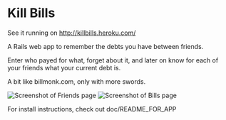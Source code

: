 Kill Bills
==========

See it running on http://killbills.heroku.com/

A Rails web app to remember the debts you have between friends.

Enter who payed for what, forget about it, and later on know for each of your friends what your current debt is.

A bit like billmonk.com, only with more swords.

![Screenshot of Friends page](http://sunny.github.com/killbills/screenshots/friends.png)
![Screenshot of Bills page](http://sunny.github.com/killbills/screenshots/bills.png)

For install instructions, check out doc/README_FOR_APP
